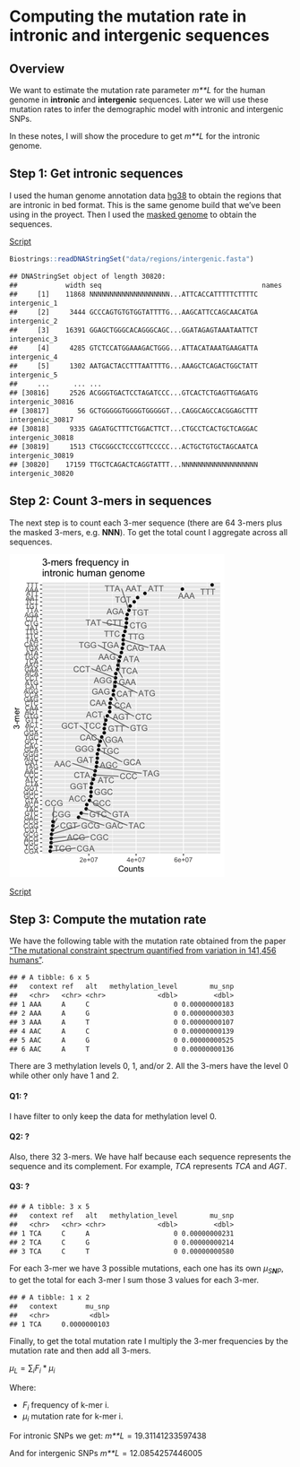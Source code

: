 Computing the mutation rate in intronic and intergenic sequences
================

## Overview

We want to estimate the mutation rate parameter *m**L* for the human
genome in **intronic** and **intergenic** sequences. Later we will use
these mutation rates to infer the demographic model with intronic and
intergenic SNPs.

In these notes, I will show the procedure to get *m**L* for the intronic
genome.

## Step 1: Get intronic sequences

I used the human genome annotation data
[hg38](https://bioconductor.org/packages/release/data/annotation/html/TxDb.Hsapiens.UCSC.hg38.knownGene.html)
to obtain the regions that are intronic in bed format. This is the same
genome build that we’ve been using in the proyect. Then I used the
[masked
genome](https://www.bioconductor.org/packages/BSgenome.Hsapiens.UCSC.hg38.masked/)
to obtain the sequences.

[Script](00-get-intronic-intergenic-regions.R)

``` r
Biostrings::readDNAStringSet("data/regions/intergenic.fasta")
```

    ## DNAStringSet object of length 30820:
    ##            width seq                                        names               
    ##     [1]    11868 NNNNNNNNNNNNNNNNNNNN...ATTCACCATTTTTCTTTTC intergenic_1
    ##     [2]     3444 GCCCAGTGTGTGGTATTTTG...AAGCATTCCAGCAACATGA intergenic_2
    ##     [3]    16391 GGAGCTGGGCACAGGGCAGC...GGATAGAGTAAATAATTCT intergenic_3
    ##     [4]     4285 GTCTCCATGGAAAGACTGGG...ATTACATAAATGAAGATTA intergenic_4
    ##     [5]     1302 AATGACTACCTTTAATTTTG...AAAGCTCAGACTGGCTATT intergenic_5
    ##     ...      ... ...
    ## [30816]     2526 ACGGGTGACTCCTAGATCCC...GTCACTCTGAGTTGAGATG intergenic_30816
    ## [30817]       56 GCTGGGGGTGGGGTGGGGGT...CAGGCAGCCACGGAGCTTT intergenic_30817
    ## [30818]     9335 GAGATGCTTTCTGGACTTCT...CTGCCTCACTGCTCAGGAC intergenic_30818
    ## [30819]     1513 CTGCGGCCTCCCGTTCCCCC...ACTGCTGTGCTAGCAATCA intergenic_30819
    ## [30820]    17159 TTGCTCAGACTCAGGTATTT...NNNNNNNNNNNNNNNNNNN intergenic_30820

## Step 2: Count 3-mers in sequences

The next step is to count each 3-mer sequence (there are 64 3-mers plus
the masked 3-mers, e.g. **NNN**). To get the total count I aggregate
across all sequences.

![](README_files/figure-gfm/unnamed-chunk-2-1.png)<!-- -->

[Script](count-3mers-in-seqs.py)

## Step 3: Compute the mutation rate

We have the following table with the mutation rate obtained from the
paper [“The mutational constraint spectrum quantified from variation in
141,456 humans”](https://www.nature.com/articles/s41586-020-2308-7).

    ## # A tibble: 6 x 5
    ##   context ref   alt   methylation_level        mu_snp
    ##   <chr>   <chr> <chr>             <dbl>         <dbl>
    ## 1 AAA     A     C                     0 0.00000000183
    ## 2 AAA     A     G                     0 0.00000000303
    ## 3 AAA     A     T                     0 0.00000000107
    ## 4 AAC     A     C                     0 0.00000000139
    ## 5 AAC     A     G                     0 0.00000000525
    ## 6 AAC     A     T                     0 0.00000000136

There are 3 methylation levels 0, 1, and/or 2. All the 3-mers have the
level 0 while other only have 1 and 2.

#### Q1: ?

I have filter to only keep the data for methylation level 0.

#### Q2: ?

Also, there 32 3-mers. We have half because each sequence represents the
sequence and its complement. For example, *TCA* represents *TCA* and
*AGT*.

#### Q3: ?

    ## # A tibble: 3 x 5
    ##   context ref   alt   methylation_level        mu_snp
    ##   <chr>   <chr> <chr>             <dbl>         <dbl>
    ## 1 TCA     C     A                     0 0.00000000231
    ## 2 TCA     C     G                     0 0.00000000214
    ## 3 TCA     C     T                     0 0.00000000580

For each 3-mer we have 3 possible mutations, each one has its own
*μ*<sub>*S**N**P*</sub>, to get the total for each 3-mer I sum those 3
values for each 3-mer.

    ## # A tibble: 1 x 2
    ##   context       mu_snp
    ##   <chr>          <dbl>
    ## 1 TCA     0.0000000103

Finally, to get the total mutation rate I multiply the 3-mer frequencies
by the mutation rate and then add all 3-mers.

*μ*<sub>*L*</sub> = ∑<sub>*i*</sub>*F*<sub>*i*</sub> \* *μ*<sub>*i*</sub>

Where:

-   *F*<sub>*i*</sub> frequency of k-mer i.
-   *μ*<sub>*i*</sub> mutation rate for k-mer i.

For intronic SNPs we get: *m**L* = 19.31141233597438

And for intergenic SNPs *m**L* = 12.0854257446005
